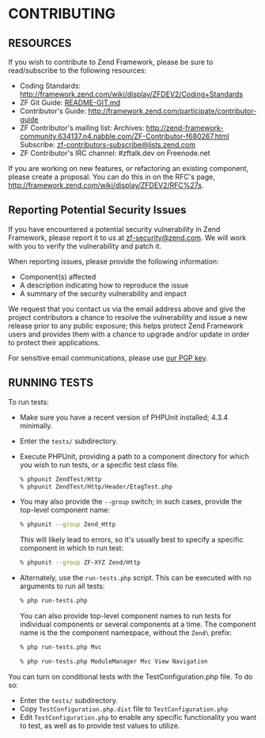 # CONTRIBUTING

## RESOURCES

If you wish to contribute to Zend Framework, please be sure to
read/subscribe to the following resources:

 -  Coding Standards:
    http://framework.zend.com/wiki/display/ZFDEV2/Coding+Standards
 -  ZF Git Guide:
    [README-GIT.md](README-GIT.md)
 -  Contributor's Guide:
    http://framework.zend.com/participate/contributor-guide
 -  ZF Contributor's mailing list:
    Archives: http://zend-framework-community.634137.n4.nabble.com/ZF-Contributor-f680267.html
    Subscribe: zf-contributors-subscribe@lists.zend.com
 -  ZF Contributor's IRC channel:
    #zftalk.dev on Freenode.net

If you are working on new features, or refactoring an existing
component, please create a proposal. You can do this in on the RFC's
page, http://framework.zend.com/wiki/display/ZFDEV2/RFC%27s.

## Reporting Potential Security Issues

If you have encountered a potential security vulnerability in Zend Framework, please report it to us at [zf-security@zend.com](mailto:zf-security@zend.com). We will work with you to verify the vulnerability and patch it.

When reporting issues, please provide the following information:

- Component(s) affected
- A description indicating how to reproduce the issue
- A summary of the security vulnerability and impact

We request that you contact us via the email address above and give the project contributors a chance to resolve the vulnerability and issue a new release prior to any public exposure; this helps protect Zend Framework users and provides them with a chance to upgrade and/or update in order to protect their applications.

For sensitive email communications, please use [our PGP key](http://framework.zend.com/zf-security-pgp-key.asc).

## RUNNING TESTS

To run tests:

- Make sure you have a recent version of PHPUnit installed; 4.3.4
  minimally.
- Enter the `tests/` subdirectory.
- Execute PHPUnit, providing a path to a component directory for which
  you wish to run tests, or a specific test class file.

  ```sh
  % phpunit ZendTest/Http
  % phpunit ZendTest/Http/Header/EtagTest.php
  ```

- You may also provide the `--group` switch; in such cases, provide the
  top-level component name:

  ```sh
  % phpunit --group Zend_Http
  ```

  This will likely lead to errors, so it's usually best to specify a
  specific component in which to run test:

  ```sh
  % phpunit --group ZF-XYZ Zend/Http
  ```
- Alternately, use the `run-tests.php` script. This can be executed with no
  arguments to run all tests:

  ```sh
  % php run-tests.php
  ```

  You can also provide top-level component names to run tests for individual
  components or several components at a time. The component name is the the
  component namespace, without the `Zend\` prefix:

  ```sh
  % php run-tests.php Mvc
  ```

  ```sh
  % php run-tests.php ModuleManager Mvc View Navigation
  ```

You can turn on conditional tests with the TestConfiguration.php file.
To do so:

 -  Enter the `tests/` subdirectory.
 -  Copy `TestConfiguration.php.dist` file to `TestConfiguration.php`
 -  Edit `TestConfiguration.php` to enable any specific functionality you
    want to test, as well as to provide test values to utilize.
